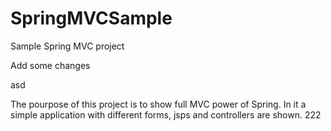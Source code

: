 # SpringMVCSample
Sample Spring MVC project


Add some changes

asd


The pourpose of this project is to show full MVC power of Spring. In it a simple application with different forms, jsps and controllers are shown.
222
